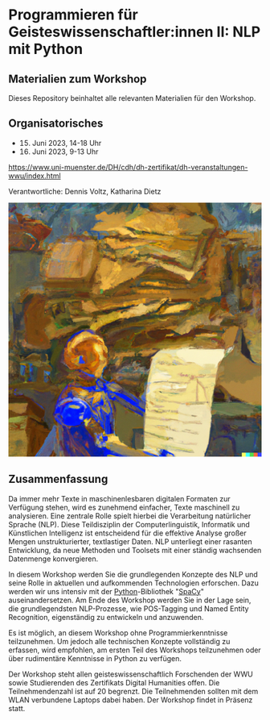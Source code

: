 # Programmieren für Geisteswissenschaftler:innen II: NLP mit Python

## Materialien zum Workshop

Dieses Repository beinhaltet alle relevanten Materialien für den Workshop.

## Organisatorisches

* 15. Juni 2023, 14-18 Uhr  
* 16. Juni 2023, 9-13 Uhr

https://www.uni-muenster.de/DH/cdh/dh-zertifikat/dh-veranstaltungen-wwu/index.html

Verantwortliche: Dennis Voltz, Katharina Dietz

![](title.png)

## Zusammenfassung

Da immer mehr Texte in maschinenlesbaren digitalen Formaten zur Verfügung stehen, wird es zunehmend einfacher, Texte maschinell zu analysieren. Eine zentrale Rolle spielt hierbei die Verarbeitung natürlicher Sprache (NLP). Diese Teildisziplin der Computerlinguistik, Informatik und Künstlichen Intelligenz ist entscheidend für die effektive Analyse großer Mengen unstrukturierter, textlastiger Daten. NLP unterliegt einer rasanten Entwicklung, da neue Methoden und Toolsets mit einer ständig wachsenden Datenmenge konvergieren.

In diesem Workshop werden Sie die grundlegenden Konzepte des NLP und seine Rolle in aktuellen und aufkommenden Technologien erforschen. Dazu werden wir uns intensiv mit der [Python](https://docs.python.org/3/)-Bibliothek "[SpaCy](https://spacy.io/)" auseinandersetzen. Am Ende des Workshop werden Sie in der Lage sein, die grundlegendsten NLP-Prozesse, wie POS-Tagging und Named Entity Recognition, eigenständig zu entwickeln und anzuwenden.

Es ist möglich, an diesem Workshop ohne Programmierkenntnisse teilzunehmen. Um jedoch alle technischen Konzepte vollständig zu erfassen, wird empfohlen, am ersten Teil des Workshops teilzunehmen oder über rudimentäre Kenntnisse in Python zu verfügen.

Der Workshop steht allen geisteswissenschaftlich Forschenden der WWU sowie Studierenden des Zertifikats Digital Humanities offen. Die Teilnehmendenzahl ist auf 20 begrenzt. Die Teilnehmenden sollten mit dem WLAN verbundene Laptops dabei haben. Der Workshop findet in Präsenz statt.
